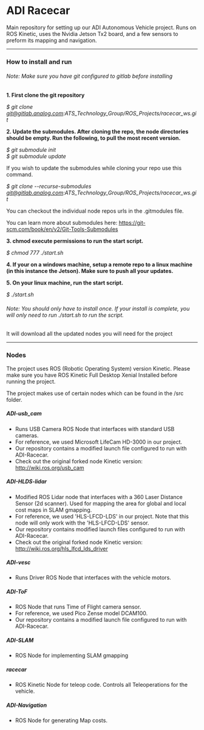 # ADI Racecar

Main repository for setting up our ADI Autonomous Vehicle project. Runs on ROS Kinetic, uses the Nvidia Jetson Tx2 board, and a few sensors to preform its mapping and navigation.

- - -
### How to install and run

###### Note: Make sure you have git configured to gitlab before installing

**1. First clone the git repository**

*$ git clone git@gitlab.analog.com:ATS_Technology_Group/ROS_Projects/racecar_ws.git*

**2. Update the submodules. After cloning the repo, the node directories should be empty. Run the following, to pull the most recent version.**

*$ git submodule init*  
*$ git submodule update*

If you wish to update the submodules while cloning your repo use this command.

*$ git clone --recurse-submodules git@gitlab.analog.com:ATS_Technology_Group/ROS_Projects/racecar_ws.git*

You can checkout the individual node repos urls in the .gitmodules file.

You can learn more about submodules here: https://git-scm.com/book/en/v2/Git-Tools-Submodules

**3. chmod execute permissions to run the start script.**

*$ chmod 777 ./start.sh*

**4. If your on a windows machine, setup a remote repo to a linux machine (in this instance the Jetson). Make sure to push all your updates.**

**5. On your linux machine, run the start script.**

*$ ./start.sh*

###### Note: You should only have to install once. If your install is complete, you will only need to run ./start.sh to run the script.

It will download all the updated nodes you will need for the project

- - -
### Nodes

The project uses ROS (Robotic Operating System) version Kinetic. Please make sure you have ROS Kinetic Full Desktop Xenial Installed before running the project.

The project makes use of certain nodes which can be found in the /src folder.

##### ADI-usb_cam

- Runs USB Camera ROS Node that interfaces with standard USB cameras.
- For reference, we used Microsoft LifeCam HD-3000 in our project.
- Our repository contains a modified launch file configured to run with ADI-Racecar.
- Check out the original forked node Kinetic version: http://wiki.ros.org/usb_cam

##### ADI-HLDS-lidar

- Modified ROS Lidar node that interfaces with a 360 Laser Distance Sensor (2d scanner). Used for mapping the area for global and local cost maps in SLAM gmapping.
- For reference, we used 'HLS-LFCD-LDS' in our project. Note that this node will only work with the 'HLS-LFCD-LDS' sensor.
- Our repository contains modified launch files configured to run with ADI-Racecar.
- Check out the original forked node Kinetic version: http://wiki.ros.org/hls_lfcd_lds_driver

##### ADI-vesc

- Runs Driver ROS Node that interfaces with the vehicle motors.

##### ADI-ToF

- ROS Node that runs Time of Flight camera sensor.
- For reference, we used Pico Zense model DCAM100.
- Our repository contains a modified launch file configured to run with ADI-Racecar.

##### ADI-SLAM

- ROS Node for implementing SLAM gmapping

##### racecar

- ROS Kinetic Node for teleop code. Controls all Teleoperations for the vehicle.

##### ADI-Navigation

- ROS Node for generating Map costs.

